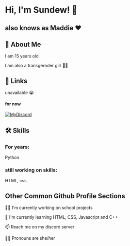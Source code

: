 
# Hi, I'm Sundew! 👋
## also knows as Maddie ❤️


## 🚀 About Me
I am 15 years old

I am also a transgernder girl 🏳️‍⚧️

## 🔗 Links
unavailable 😭 
#### for now
[![MyDiscord](https://img.shields.io/badge/Discord-0000af?style=for-the-badge&logo=Discord&logoColor=white)]()

## 🛠 Skills
### For years:
Python

### still working on skills:
HTML, css 


## Other Common Github Profile Sections
👩‍💻 I'm currently working on school projects

🧠 I'm currently learning HTML, CSS, Javascript and C++

📫 Reach me on my discord server

🏳️‍⚧️ Pronouns are she/her



